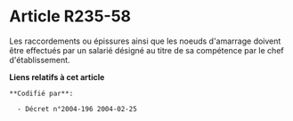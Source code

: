 # Article R235-58

Les raccordements ou épissures ainsi que les noeuds d'amarrage doivent être effectués par un salarié désigné au titre de sa
compétence par le chef d'établissement.

**Liens relatifs à cet article**

	**Codifié par**:

	  - Décret n°2004-196 2004-02-25
